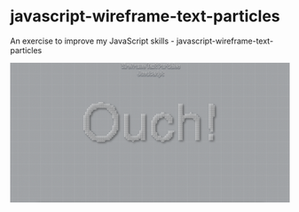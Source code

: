 # javascript-wireframe-text-particles
An exercise to improve my JavaScript skills - javascript-wireframe-text-particles

![Screenshot](javascript-wireframe-text-particles.png)
